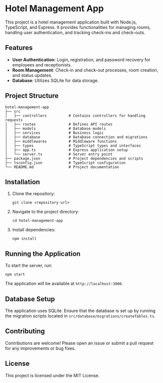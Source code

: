 # Hotel Management App

This project is a hotel management application built with Node.js, TypeScript, and Express. It provides functionalities for managing rooms, handling user authentication, and tracking check-ins and check-outs.

## Features

- **User Authentication**: Login, registration, and password recovery for employees and receptionists.
- **Room Management**: Check-in and check-out processes, room creation, and status updates.
- **Database**: Utilizes SQLite for data storage.

## Project Structure

```
hotel-management-app
├── src
│   ├── controllers          # Contains controllers for handling requests
│   ├── routes               # Defines API routes
│   ├── models               # Database models
│   ├── services             # Business logic
│   ├── database             # Database connection and migrations
│   ├── middlewares          # Middleware functions
│   ├── types                # TypeScript types and interfaces
│   ├── app.ts               # Express application setup
│   └── server.ts            # Server entry point
├── package.json             # Project dependencies and scripts
├── tsconfig.json            # TypeScript configuration
└── README.md                # Project documentation
```

## Installation

1. Clone the repository:
   ```
   git clone <repository-url>
   ```
2. Navigate to the project directory:
   ```
   cd hotel-management-app
   ```
3. Install dependencies:
   ```
   npm install
   ```

## Running the Application

To start the server, run:
```
npm start
```

The application will be available at `http://localhost:3000`.

## Database Setup

The application uses SQLite. Ensure that the database is set up by running the migration scripts located in `src/database/migrations/createTables.ts`.

## Contributing

Contributions are welcome! Please open an issue or submit a pull request for any improvements or bug fixes.

## License

This project is licensed under the MIT License.